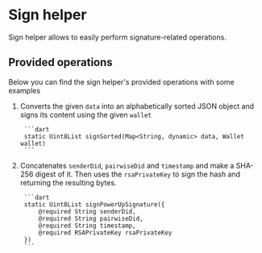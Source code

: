 # Sign helper

Sign helper allows to easily perform signature-related operations.

## Provided operations

Below you can find the sign helper's provided operations with some examples

1. Converts the given `data` into an alphabetically sorted JSON object and signs its content using the given `wallet`  

        ```dart
        static Uint8List signSorted(Map<String, dynamic> data, Wallet wallet) 
        ```

2. Concatenates `senderDid`, `pairwiseDid` and `timestamp` and make a SHA-256 digest of it. Then uses the `rsaPrivateKey` to sign the hash and returning the resulting bytes.

        ```dart
        static Uint8List signPowerUpSignature({
            @required String senderDid,
            @required String pairwiseDid,
            @required String timestamp,
            @required RSAPrivateKey rsaPrivateKey
        })
        ```
